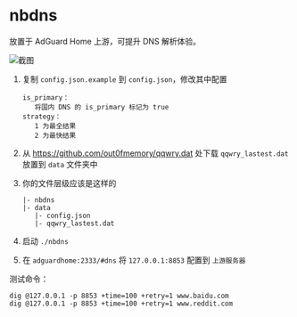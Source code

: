 # nbdns

放置于 AdGuard Home 上游，可提升 DNS 解析体验。

![截图](http://inews.gtimg.com/newsapp_ls/0/14876631746/0)

1. 复制 `config.json.example` 到 `config.json`，修改其中配置

   ```text
   is_primary：
      将国内 DNS 的 is_primary 标记为 true
   strategy：
      1 为最全结果
      2 为最快结果
   ```

2. 从 <https://github.com/out0fmemory/qqwry.dat> 处下载 `qqwry_lastest.dat` 放置到 `data` 文件夹中
3. 你的文件层级应该是这样的

   ```shell
   |- nbdns
   |- data
      |- config.json
      |- qqwry_lastest.dat
   ```

4. 启动 `./nbdns`
5. 在 `adguardhome:2333/#dns` 将 `127.0.0.1:8853` 配置到 `上游服务器`

测试命令：

```shell
dig @127.0.0.1 -p 8853 +time=100 +retry=1 www.baidu.com
dig @127.0.0.1 -p 8853 +time=100 +retry=1 www.reddit.com
```
